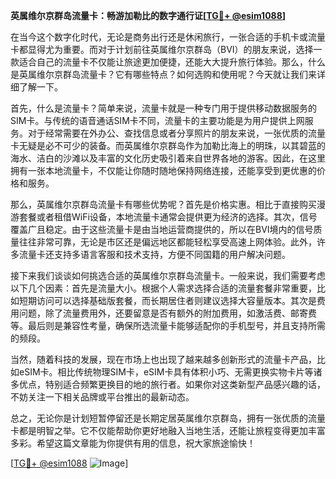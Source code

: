 **英属维尔京群岛流量卡：畅游加勒比的数字通行证[[TG💪+ @esim1088](https://t.me/s/esim1088)]**

在当今这个数字化时代，无论是商务出行还是休闲旅行，一张合适的手机卡或流量卡都显得尤为重要。而对于计划前往英属维尔京群岛（BVI）的朋友来说，选择一款适合自己的流量卡不仅能让旅途更加便捷，还能大大提升旅行体验。那么，什么是英属维尔京群岛流量卡？它有哪些特点？如何选购和使用呢？今天就让我们来详细了解一下。

首先，什么是流量卡？简单来说，流量卡就是一种专门用于提供移动数据服务的SIM卡。与传统的语音通话SIM卡不同，流量卡的主要功能是为用户提供上网服务。对于经常需要在外办公、查找信息或者分享照片的朋友来说，一张优质的流量卡无疑是必不可少的装备。而英属维尔京群岛作为加勒比海上的明珠，以其碧蓝的海水、洁白的沙滩以及丰富的文化历史吸引着来自世界各地的游客。因此，在这里拥有一张本地流量卡，不仅能让你随时随地保持网络连接，还能享受到更优惠的价格和服务。

那么，英属维尔京群岛流量卡有哪些优势呢？首先是价格实惠。相比于直接购买漫游套餐或者租借WiFi设备，本地流量卡通常会提供更为经济的选择。其次，信号覆盖广且稳定。由于这些流量卡是由当地运营商提供的，所以在BVI境内的信号质量往往非常可靠，无论是市区还是偏远地区都能轻松享受高速上网体验。此外，许多流量卡还支持多语言客服和技术支持，方便不同国籍的用户解决问题。

接下来我们谈谈如何挑选合适的英属维尔京群岛流量卡。一般来说，我们需要考虑以下几个因素：首先是流量大小。根据个人需求选择合适的流量套餐非常重要，比如短期访问可以选择基础版套餐，而长期居住者则建议选择大容量版本。其次是费用问题，除了流量费用外，还要留意是否有额外的附加费用，如激活费、邮寄费等。最后则是兼容性考量，确保所选流量卡能够适配你的手机型号，并且支持所需的频段。

当然，随着科技的发展，现在市场上也出现了越来越多创新形式的流量卡产品，比如eSIM卡。相比传统物理SIM卡，eSIM卡具有体积小巧、无需更换实物卡片等诸多优点，特别适合频繁更换目的地的旅行者。如果你对这类新型产品感兴趣的话，不妨关注一下相关品牌或平台推出的最新动态。

总之，无论你是计划短暂停留还是长期定居英属维尔京群岛，拥有一张优质的流量卡都是明智之举。它不仅能帮助你更好地融入当地生活，还能让旅程变得更加丰富多彩。希望这篇文章能为你提供有用的信息，祝大家旅途愉快！

[[TG💪+ @esim1088](https://t.me/s/esim1088) ![Image](https://i.postimg.cc/4NQfJmqS/Snipaste-2025-05-13-00-14-12.png)]